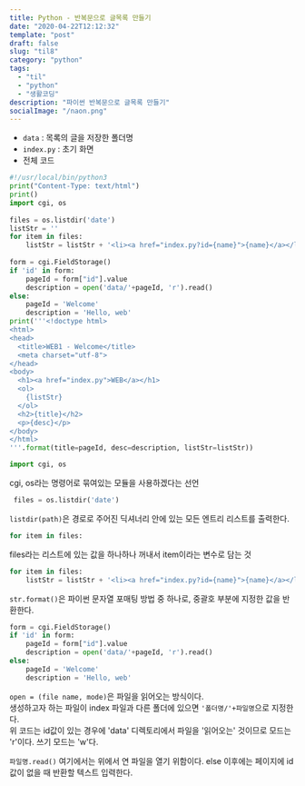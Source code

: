 ```yaml
---
title: Python - 반복문으로 글목록 만들기
date: "2020-04-22T12:12:32"
template: "post"
draft: false
slug: "til8"
category: "python"
tags:
  - "til"
  - "python"
  - "생활코딩"
description: "파이썬 반복문으로 글목록 만들기"
socialImage: "/naon.png"
---
```


- `data` : 목록의 글을 저장한 폴더명
- `index.py` : 초기 화면
- 전체 코드

```python
#!/usr/local/bin/python3
print("Content-Type: text/html")
print()
import cgi, os
 
files = os.listdir('date')
listStr = ''
for item in files:
    listStr = listStr + '<li><a href="index.py?id={name}">{name}</a></li>'.format(name=item)
     
form = cgi.FieldStorage()
if 'id' in form:
    pageId = form["id"].value
    description = open('data/'+pageId, 'r').read()
else:
    pageId = 'Welcome'
    description = 'Hello, web'
print('''<!doctype html>
<html>
<head>
  <title>WEB1 - Welcome</title>
  <meta charset="utf-8">
</head>
<body>
  <h1><a href="index.py">WEB</a></h1>
  <ol>
    {listStr}
  </ol>
  <h2>{title}</h2>
  <p>{desc}</p>
</body>
</html>
'''.format(title=pageId, desc=description, listStr=listStr))
```

```python
import cgi, os
```
cgi, os라는 명령어로 묶여있는 모듈을 사용하겠다는 선언

```python
 files = os.listdir('date')
```
`listdir(path)`은 경로로 주어진 딕셔너리 안에 있는 모든 엔트리 리스트를 출력한다.

```python
for item in files:
```
files라는 리스트에 있는 값을 하나하나 꺼내서 item이라는 변수로 담는 것

```python
for item in files:
    listStr = listStr + '<li><a href="index.py?id={name}">{name}</a></li>'.format(name=item)
```
`str.format()`은 파이썬 문자열 포매팅 방법 중 하나로, 중괄호 부분에 지정한 값을 반환한다.

```python
form = cgi.FieldStorage()
if 'id' in form:
    pageId = form["id"].value
    description = open('data/'+pageId, 'r').read()
else:
    pageId = 'Welcome'
    description = 'Hello, web'
```
`open = (file name, mode)`은 파일을 읽어오는 방식이다.<br>
생성하고자 하는 파일이 index 파일과 다른 폴더에 있으면 `'폴더명/'+파일명`으로 지정한다.<br>
위 코드는 id값이 있는 경우에 'data' 디렉토리에서 파일을 '읽어오는' 것이므로 모드는 'r'이다. 쓰기 모드는 'w'다.

`파일명.read()`
여기에서는 위에서 연 파일을 열기 위함이다. else 이후에는 페이지에 id 값이 없을 때 반환할 텍스트 입력한다.